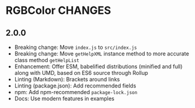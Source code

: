 # RGBColor CHANGES

## 2.0.0

- Breaking change: Move `index.js` to `src/index.js`
- Breaking change: Move `getHelpXML` instance method to more accurate class
    method `getHelpList`
- Enhancement: Offer ESM, babelified distributions (minified and full)
  along with UMD, based on ES6 source through Rollup
- Linting (Markdown): Brackets around links
- Linting (package.json): Add recommended fields
- npm: Add npm-recommended `package-lock.json`
- Docs: Use modern features in examples
